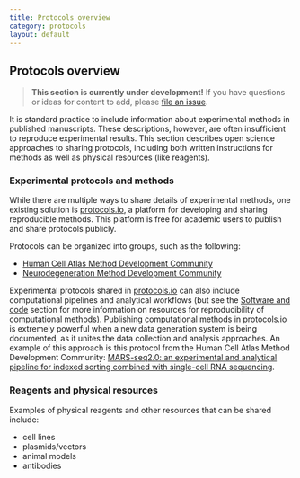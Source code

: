 ```yaml
---
title: Protocols overview
category: protocols
layout: default
---
```


## Protocols overview

> **This section is currently under development!**
> If you have questions or ideas for content to add,
> please [file an issue](https://github.com/chanzuckerberg/open-science/issues).

It is standard practice to include information about experimental methods 
in published manuscripts.
These descriptions, however,
are often insufficient to reproduce experimental results.
This section describes open science approaches to sharing protocols,
including both written instructions for methods
as well as physical resources (like reagents).

### Experimental protocols and methods

While there are multiple ways to share details of experimental methods,
one existing solution is [protocols.io](https://www.protocols.io/),
a platform for developing and sharing reproducible methods.
This platform is free for academic users to publish and share protocols publicly.

Protocols can be organized into groups,
such as the following:
- [Human Cell Atlas Method Development Community](https://www.protocols.io/workspaces/hca/publications)
- [Neurodegeneration Method Development Community](https://www.protocols.io/workspaces/neurodegeneration-method-development-community1/publications)

Experimental protocols shared in [protocols.io](https://www.protocols.io/)
can also include computational pipelines and analytical workflows
(but see the [Software and code](/open-science/code/overview/) section 
for more information on resources for reproducibility of computational methods).
Publishing computational methods in protocols.io is extremely powerful 
when a new data generation system is being documented,
as it unites the data collection and analysis approaches.
An example of this approach is this protocol from the Human Cell Atlas Method Development Community:
[MARS-seq2.0: an experimental and analytical pipeline for indexed sorting combined with single-cell RNA sequencing](https://www.protocols.io/view/mars-seq2-0-an-experimental-and-analytical-pipelin-7hkhj4w).

### Reagents and physical resources

Examples of physical reagents and other resources that can be shared include:
- cell lines
- plasmids/vectors
- animal models
- antibodies
